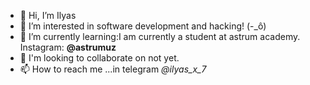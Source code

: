 - 👋 Hi, I’m Ilyas
- 👀 I’m interested in software development and hacking! (-_ô)
- 🌱 I’m currently learning:I am currently a student at astrum academy. Instagram: **@astrumuz**
- 💞️ I'm looking to collaborate on not yet.
- 📫 How to reach me ...in telegram *@ilyas_x_7*

<!---
Ilyas-x7/Ilyas-x7 is a ✨ special ✨ repository because its `README.md` (this file) appears on your GitHub profile.
You can click the Preview link to take a look at your changes.
--->

